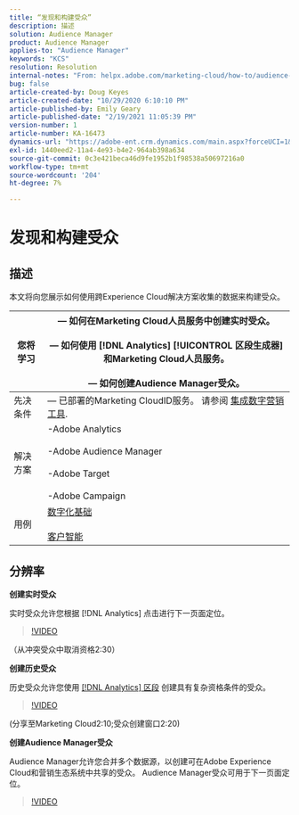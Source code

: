```yaml
---
title: “发现和构建受众”
description: 描述
solution: Audience Manager
product: Audience Manager
applies-to: "Audience Manager"
keywords: "KCS"
resolution: Resolution
internal-notes: "From: helpx.adobe.com/marketing-cloud/how-to/audience-discovery.html"
bug: false
article-created-by: Doug Keyes
article-created-date: "10/29/2020 6:10:10 PM"
article-published-by: Emily Geary
article-published-date: "2/19/2021 11:05:39 PM"
version-number: 1
article-number: KA-16473
dynamics-url: "https://adobe-ent.crm.dynamics.com/main.aspx?forceUCI=1&pagetype=entityrecord&etn=knowledgearticle&id=279bbdfa-111a-eb11-a813-000d3a5937f3"
exl-id: 1440eed2-11a4-4e93-b4e2-964ab398a634
source-git-commit: 0c3e421beca46d9fe1952b1f98538a50697216a0
workflow-type: tm+mt
source-wordcount: '204'
ht-degree: 7%

---
```


# 发现和构建受众

## 描述


本文将向您展示如何使用跨Experience Cloud解决方案收集的数据来构建受众。


| 您将学习 |  — 如何在Marketing Cloud人员服务中创建实时受众。<br><br> — 如何使用 [!DNL Analytics] [!UICONTROL 区段生成器] 和Marketing Cloud人员服务。<br><br> — 如何创建Audience Manager受众。 |
| --- | --- |
| 先决条件 |  — 已部署的Marketing CloudID服务。 请参阅 [集成数字营销工具](https://helpx.adobe.com/marketing-cloud/how-to/tool-integration.html). |
| 解决方案 | -Adobe Analytics<br><br>-Adobe Audience Manager<br><br>-Adobe Target<br><br>-Adobe Campaign |
| 用例 | [数字化基础](https://helpx.adobe.com/marketing-cloud/how-to/digital-foundation.html)<br><br>[客户智能](https://helpx.adobe.com/marketing-cloud/how-to/customer-intelligence.html) |





## 分辨率


<b>创建实时受众</b>

实时受众允许您根据 [!DNL Analytics] 点击进行下一页面定位。




>[!VIDEO](https://video.tv.adobe.com/v/17804t1/)


（从冲突受众中取消资格2:30）



<b>创建历史受众</b>

历史受众允许您使用 [[!DNL Analytics] 区段](https://marketing.adobe.com/resources/help/zh_CN/analytics/segment/) 创建具有复杂资格条件的受众。




>[!VIDEO](https://video.tv.adobe.com/v/17805/)


(分享至Marketing Cloud2:10;受众创建窗口2:20)

<b>创建Audience Manager受众</b>

Audience Manager允许您合并多个数据源，以创建可在Adobe Experience Cloud和营销生态系统中共享的受众。 Audience Manager受众可用于下一页面定位。




>[!VIDEO](https://video.tv.adobe.com/v/18113t1/)

